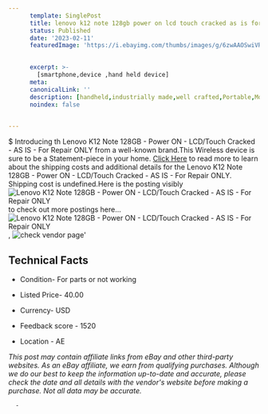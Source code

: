 ```yaml
---
      template: SinglePost
      title: lenovo k12 note 128gb power on lcd touch cracked as is for repair only
      status: Published
      date: '2023-02-11'
      featuredImage: 'https://i.ebayimg.com/thumbs/images/g/6zwAAOSwiVRjttJs/s-l225.jpg'
       

      excerpt: >-
        [smartphone,device ,hand held device]
      meta:
      canonicalLink: ''
      description: [handheld,industrially made,well crafted,Portable,Mobile,Compact,Convenient,Lightweight,Maneuverable,Man-portable,Miniature,Carriable,Hand-held,Light,Holdable,Transportable,Mobile device,Pocket-sized,On-the-go,Wireless,Cordless,Compact size,Convenient size, smartphone,device ,hand held device]
      noindex: false
      

---
```

$
      Introducing th Lenovo K12 Note 128GB - Power ON - LCD/Touch Cracked - AS IS - For Repair ONLY from a well-known brand.This Wireless device  is sure to be a Statement-piece in your home. [Click Here](https://www.ebay.com/itm/354498746468?hash=item5289c59864%3Ag%3A6zwAAOSwiVRjttJs&mkevt=1&mkcid=1&mkrid=711-53200-19255-0&campid=%253CePNCampaignId%253E&customid=%253CreferenceId%253E&toolid=10049) to read more to learn about the shipping costs and additional details for the Lenovo K12 Note 128GB - Power ON - LCD/Touch Cracked - AS IS - For Repair ONLY. Shipping cost is undefined.Here is the posting visibly ![Lenovo K12 Note 128GB - Power ON - LCD/Touch Cracked - AS IS - For Repair ONLY](https://i.ebayimg.com/thumbs/images/g/6zwAAOSwiVRjttJs/s-l225.jpg) to check out more postings here... ![Lenovo K12 Note 128GB - Power ON - LCD/Touch Cracked - AS IS - For Repair ONLY](https://i.ebayimg.com/images/g/6zwAAOSwiVRjttJs/s-l1600.jpg), ![check vendor page](https://origin-galleryplus.ebayimg.com/ws/web/354498746468_2_0_1/225x225.jpg,https://origin-galleryplus.ebayimg.com/ws/web/354498746468_3_0_1/225x225.jpg,https://origin-galleryplus.ebayimg.com/ws/web/354498746468_4_0_1/225x225.jpg,https://origin-galleryplus.ebayimg.com/ws/web/354498746468_5_0_1/225x225.jpg,https://origin-galleryplus.ebayimg.com/ws/web/354498746468_6_0_1/225x225.jpg,https://origin-galleryplus.ebayimg.com/ws/web/354498746468_7_0_1/225x225.jpg,https://origin-galleryplus.ebayimg.com/ws/web/354498746468_8_0_1/225x225.jpg)'

      

 ## Technical Facts 



     
      

 - Condition- For parts or not working 


      

 - Listed Price- 40.00 


      

 - Currency- USD 


      

 - Feedback score - 1520 


      

 - Location - AE 


      
      

 *_This post may contain affiliate links from eBay and other third-party websites. As an eBay affiliate, we earn from qualifying purchases. Although we do our best to keep the information up-to-date and accurate, please check the date and all details with the vendor's website before making a purchase. Not all data may be accurate._*




      -
